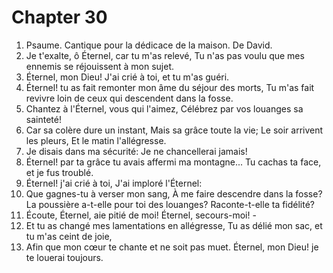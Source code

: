 # Chapter 30

1. Psaume. Cantique pour la dédicace de la maison. De David.
2. Je t'exalte, ô Éternel, car tu m'as relevé, Tu n'as pas voulu que mes ennemis se réjouissent à mon sujet.
3. Éternel, mon Dieu! J'ai crié à toi, et tu m'as guéri.
4. Éternel! tu as fait remonter mon âme du séjour des morts, Tu m'as fait revivre loin de ceux qui descendent dans la fosse.
5. Chantez à l'Éternel, vous qui l'aimez, Célébrez par vos louanges sa sainteté!
6. Car sa colère dure un instant, Mais sa grâce toute la vie; Le soir arrivent les pleurs, Et le matin l'allégresse.
7. Je disais dans ma sécurité: Je ne chancellerai jamais!
8. Éternel! par ta grâce tu avais affermi ma montagne... Tu cachas ta face, et je fus troublé.
9. Éternel! j'ai crié à toi, J'ai imploré l'Éternel:
10. Que gagnes-tu à verser mon sang, À me faire descendre dans la fosse? La poussière a-t-elle pour toi des louanges? Raconte-t-elle ta fidélité?
11. Écoute, Éternel, aie pitié de moi! Éternel, secours-moi! -
12. Et tu as changé mes lamentations en allégresse, Tu as délié mon sac, et tu m'as ceint de joie,
13. Afin que mon cœur te chante et ne soit pas muet. Éternel, mon Dieu! je te louerai toujours.

